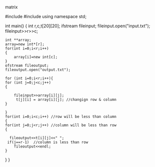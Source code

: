 matrix




#include <iostream>
#include <fstream>
using namespace std;

int main()
{ int r,c,t[20][20];
    ifstream fileinput;
    fileinput.open("input.txt");
    fileinput>>r>>c;
   
    int **array;
    array=new int*[r];
    for(int i=0;i<r;i++)
    {
        array[i]=new int[c];
    }
    ofstream fileoutput;
    fileoutput.open("output.txt");
    
    for (int i=0;i<r;i++){
    for (int j=0;j<c;j++)
    {
        
        fileinput>>array[i][j];
         t[j][i] = array[i][j]; //changign row & column
    }
        
    }
    for(int i=0;i<c;i++) //row will be less than column
    {
    for(int j=0;j<r;j++) //column will be less than row
    {
     
      fileoutput<<t[i][j]<<" ";
     if(j==r-1)  //column is less than row
        fileoutput<<endl;
    }
   
  }
}
